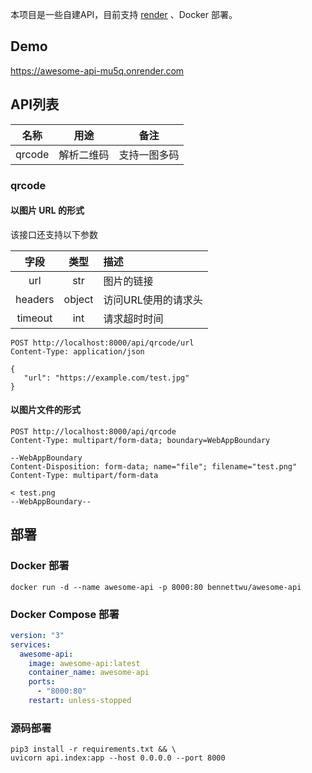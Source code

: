 本项目是一些自建API，目前支持 [render](https://render.com) 、Docker 部署。

## Demo

https://awesome-api-mu5q.onrender.com

## API列表

| 名称     | 用途    | 备注     |
|--------|-------|--------|
| qrcode | 解析二维码 | 支持一图多码 |

### qrcode

#### 以图片 URL 的形式

该接口还支持以下参数

|    字段     |    类型    | 描述           |
|:---------:|:--------:|:-------------|
|    url    |   str    | 图片的链接        |
|  headers  |  object  | 访问URL使用的请求头  |
|  timeout  |   int    | 请求超时时间       |

```http request
POST http://localhost:8000/api/qrcode/url
Content-Type: application/json

{
   "url": "https://example.com/test.jpg"
}
```

#### 以图片文件的形式

```http request
POST http://localhost:8000/api/qrcode
Content-Type: multipart/form-data; boundary=WebAppBoundary

--WebAppBoundary
Content-Disposition: form-data; name="file"; filename="test.png"
Content-Type: multipart/form-data

< test.png
--WebAppBoundary--
```

## 部署

### Docker 部署

```shell
docker run -d --name awesome-api -p 8000:80 bennettwu/awesome-api
```

### Docker Compose 部署

```yaml
version: "3"
services:
  awesome-api:
    image: awesome-api:latest
    container_name: awesome-api
    ports:
      - "8000:80"
    restart: unless-stopped
```

### 源码部署

```shell
pip3 install -r requirements.txt && \
uvicorn api.index:app --host 0.0.0.0 --port 8000
```